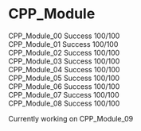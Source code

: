 # CPP_Module

CPP_Module_00 Success 100/100\
CPP_Module_01 Success 100/100\
CPP_Module_02 Success 100/100\
CPP_Module_03 Success 100/100\
CPP_Module_04 Success 100/100\
CPP_Module_05 Success 100/100\
CPP_Module_06 Success 100/100\
CPP_Module_07 Success 100/100\
CPP_Module_08 Success 100/100

Currently working on CPP_Module_09
